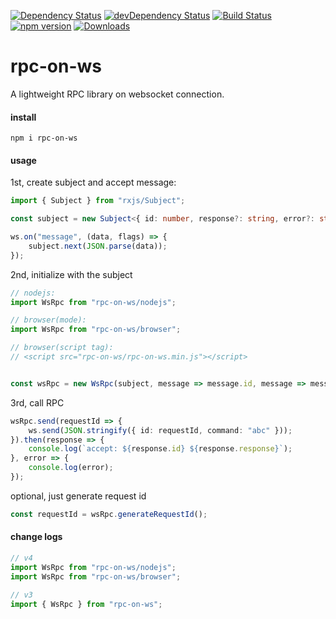 [![Dependency Status](https://david-dm.org/plantain-00/rpc-on-ws.svg)](https://david-dm.org/plantain-00/rpc-on-ws)
[![devDependency Status](https://david-dm.org/plantain-00/rpc-on-ws/dev-status.svg)](https://david-dm.org/plantain-00/rpc-on-ws#info=devDependencies)
[![Build Status](https://travis-ci.org/plantain-00/rpc-on-ws.svg?branch=master)](https://travis-ci.org/plantain-00/rpc-on-ws)
[![npm version](https://badge.fury.io/js/rpc-on-ws.svg)](https://badge.fury.io/js/rpc-on-ws)
[![Downloads](https://img.shields.io/npm/dm/rpc-on-ws.svg)](https://www.npmjs.com/package/rpc-on-ws)

# rpc-on-ws
A lightweight RPC library on websocket connection.

#### install

`npm i rpc-on-ws`

#### usage

1st, create subject and accept message:

```ts
import { Subject } from "rxjs/Subject";

const subject = new Subject<{ id: number, response?: string, error?: string }>();

ws.on("message", (data, flags) => {
    subject.next(JSON.parse(data));
});
```

2nd, initialize with the subject

```ts
// nodejs:
import WsRpc from "rpc-on-ws/nodejs";

// browser(mode):
import WsRpc from "rpc-on-ws/browser";

// browser(script tag):
// <script src="rpc-on-ws/rpc-on-ws.min.js"></script>


const wsRpc = new WsRpc(subject, message => message.id, message => message.error, message => message.response);
```

3rd, call RPC

```ts
wsRpc.send(requestId => {
    ws.send(JSON.stringify({ id: requestId, command: "abc" }));
}).then(response => {
    console.log(`accept: ${response.id} ${response.response}`);
}, error => {
    console.log(error);
});
```

optional, just generate request id

```ts
const requestId = wsRpc.generateRequestId();
```

#### change logs

```ts
// v4
import WsRpc from "rpc-on-ws/nodejs";
import WsRpc from "rpc-on-ws/browser";

// v3
import { WsRpc } from "rpc-on-ws";
```
